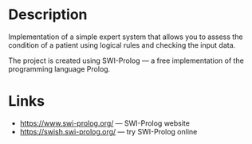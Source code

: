 # Description

Implementation of a simple expert system that allows you to assess the condition of a patient using logical rules and checking the input data.

The project is created using SWI-Prolog — a free implementation of the programming language Prolog.

# Links

* https://www.swi-prolog.org/ — SWI-Prolog website
* https://swish.swi-prolog.org/ — try SWI-Prolog online
